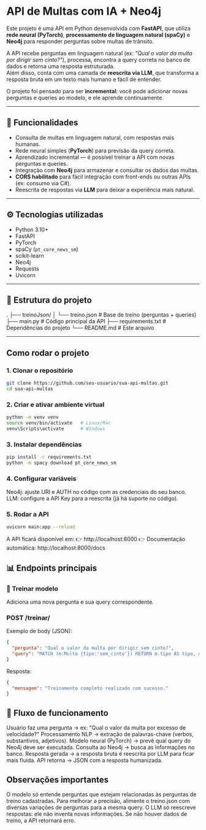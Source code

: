 # API de Multas com IA + Neo4j

Este projeto é uma API em Python desenvolvida com **FastAPI**, que utiliza **rede neural (PyTorch)**, **processamento de linguagem natural (spaCy)** e **Neo4j** para responder perguntas sobre multas de trânsito.

A API recebe perguntas em linguagem natural (ex: *"Qual o valor da multa por dirigir sem cinto?"*), processa, encontra a query correta no banco de dados e retorna uma resposta estruturada.  
Além disso, conta com uma camada de **reescrita via LLM**, que transforma a resposta bruta em um texto mais humano e fácil de entender.

O projeto foi pensado para ser **incremental**: você pode adicionar novas perguntas e queries ao modelo, e ele aprende continuamente.

---

## 📌 Funcionalidades

- Consulta de multas em linguagem natural, com respostas mais humanas.  
- Rede neural simples (**PyTorch**) para previsão da query correta.  
- Aprendizado incremental — é possível treinar a API com novas perguntas e queries.  
- Integração com **Neo4j** para armazenar e consultar os dados das multas.  
- **CORS habilitado** para fácil integração com front-ends ou outras APIs (ex: consumo via C#).  
- Reescrita de respostas via **LLM** para deixar a experiência mais natural.  

---

## ⚙️ Tecnologias utilizadas

- Python 3.10+  
- FastAPI  
- PyTorch  
- spaCy (`pt_core_news_sm`)  
- scikit-learn  
- Neo4j  
- Requests  
- Uvicorn  

---

## 📂 Estrutura do projeto
.
├── treinoJson/
│ └── treino.json # Base de treino (perguntas + queries)
├── main.py # Código principal da API
├── requirements.txt # Dependências do projeto
└── README.md # Este arquivo



---

## Como rodar o projeto

### 1. Clonar o repositório
```bash
git clone https://github.com/seu-usuario/sua-api-multas.git
cd sua-api-multas
```

### 2. Criar e ativar ambiente virtual
```bash
python -m venv venv
source venv/bin/activate   # Linux/Mac
venv\Scripts\activate      # Windows
```

### 3. Instalar dependências
```bash
pip install -r requirements.txt
python -m spacy download pt_core_news_sm
```

### 4. Configurar variáveis
Neo4j: ajuste URI e AUTH no código com as credenciais do seu banco.
LLM: configure a API Key para a reescrita (já há suporte no código).

### 5. Rodar a API
```bash
uvicorn main:app --reload
```

A API ficará disponível em:
👉 http://localhost:8000
👉 Documentação automática: http://localhost:8000/docs

## 📊 Endpoints principais
### 🔹 Treinar modelo
Adiciona uma nova pergunta e sua query correspondente.

### POST /treinar/
Exemplo de body (JSON):
```json
{
  "pergunta": "Qual o valor da multa por dirigir sem cinto?",
  "query": "MATCH (m:Multa {tipo:'sem_cinto'}) RETURN m.tipo AS tipo, m.valor AS valor, m.artigo AS artigo, m.pontos AS pontos"
}
```
Resposta:
```json
{
  "mensagem": "Treinamento completo realizado com sucesso."
}
```

## 🧩 Fluxo de funcionamento

Usuário faz uma pergunta → ex: "Qual o valor da multa por excesso de velocidade?"
Processamento NLP → extração de palavras-chave (verbos, substantivos, adjetivos).
Modelo neural (PyTorch) → prevê qual query do Neo4j deve ser executada.
Consulta ao Neo4j → busca as informações no banco.
Resposta gerada → a resposta bruta é reescrita por LLM para ficar mais fluida.
API retorna → JSON com a resposta humanizada.

## Observações importantes

O modelo só entende perguntas que estejam relacionadas às perguntas de treino cadastradas.
Para melhorar a precisão, alimente o treino.json com diversas variações de perguntas para a mesma query.
O LLM só reescreve respostas: ele não inventa novas informações.
Se não houver dados de treino, a API retornará erro.
